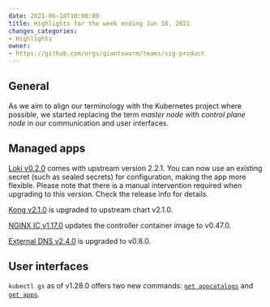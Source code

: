 ```yaml
---
date: 2021-06-18T10:00:00
title: Highlights for the week ending Jun 18, 2021
changes_categories:
- Highlights
owner:
- https://github.com/orgs/giantswarm/teams/sig-product
---
```


## General

As we aim to align our terminology with the Kubernetes project where possible, we started replacing the term _master node_ with _control plane node_ in our communication and user interfaces.

## Managed apps

[Loki v0.2.0](https://docs.giantswarm.io/changes/managed-apps/loki-app/v0.2.0/) comes with upstream version 2.2.1. You can now use an existing secret (such as sealed secrets) for configuration, making the app more flexible. Please note that there is a manual intervention required when upgrading to this version. Check the release info for details.

[Kong v2.1.0](https://docs.giantswarm.io/changes/managed-apps/kong-app/v2.1.0/) is upgraded to upstream chart v2.1.0.

[NGINX IC v1.17.0](https://docs.giantswarm.io/changes/managed-apps/nginx-ingress-controller-app/v1.17.0/) updates the controller container image to v0.47.0.

[External DNS v2.4.0](https://docs.giantswarm.io/changes/managed-apps/external-dns-app/v2.4.0/) is upgraded to v0.8.0.

## User interfaces

`kubectl gs` as of v1.28.0 offers two new commands: [`get appcatalogs`](https://docs.giantswarm.io/ui-api/kubectl-gs/get-appcatalogs/) and [`get apps`](https://docs.giantswarm.io/ui-api/kubectl-gs/get-apps/).
